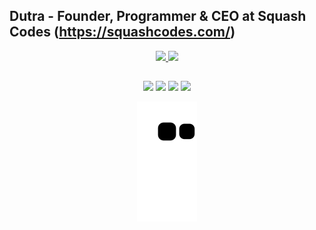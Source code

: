 ## Dutra - Founder, Programmer & CEO at Squash Codes (https://squashcodes.com/)
<div align="center">
  <a href="https://github.com/jmcdutra">
  <img height="180em" src="https://github-readme-stats.vercel.app/api?username=jmcdutra&show_icons=true&theme=dark&include_all_commits=true&count_private=true"/>
  <img height="180em" src="https://github-readme-stats.vercel.app/api/top-langs/?username=jmcdutra&layout=compact&langs_count=7&theme=dark"/>
</div>
  
  ##
 
<div align="center">
 <a href="https://www.youtube.com/channel/UCepBUMiM4RinMLdkGb8sskA" target="_blank"><img src="https://img.shields.io/badge/YouTube-FF0000?style=for-the-badge&logo=youtube&logoColor=white" target="_blank"></a>
 	<a href="https://www.twitch.tv/dutramta" target="_blank"><img src="https://img.shields.io/badge/Twitch-9146FF?style=for-the-badge&logo=twitch&logoColor=white" target="_blank"></a>
 <a href="https://discord.gg/https://discord.gg/esFwBsm" target="_blank"><img src="https://img.shields.io/badge/Discord-7289DA?style=for-the-badge&logo=discord&logoColor=white" target="_blank"></a> 
  <a href = "mailto:jmcamposdutra@gmail.com"><img src="https://img.shields.io/badge/-Gmail-%23333?style=for-the-badge&logo=gmail&logoColor=white" target="_blank"></a>
  
  ![Snake animation](https://github.com/rafaballerini/rafaballerini/blob/output/github-contribution-grid-snake.svg)
 
</div>
